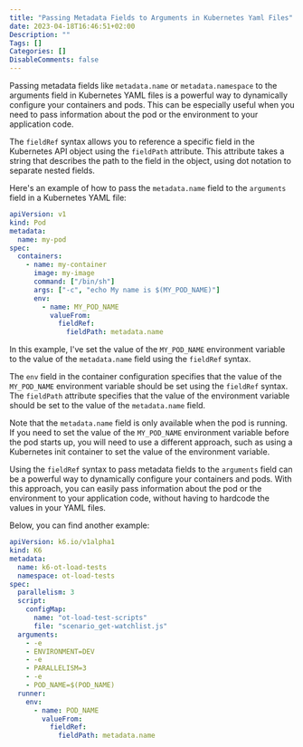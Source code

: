 ```yaml
---
title: "Passing Metadata Fields to Arguments in Kubernetes Yaml Files"
date: 2023-04-18T16:46:51+02:00
Description: ""
Tags: []
Categories: []
DisableComments: false
---
```


Passing metadata fields like `metadata.name` or `metadata.namespace` to the arguments field in Kubernetes YAML files is a powerful way to dynamically configure your containers and pods. This can be especially useful when you need to pass information about the pod or the environment to your application code.

The `fieldRef` syntax allows you to reference a specific field in the Kubernetes API object using the `fieldPath` attribute. This attribute takes a string that describes the path to the field in the object, using dot notation to separate nested fields.

Here's an example of how to pass the `metadata.name` field to the `arguments` field in a Kubernetes YAML file:

```yaml
apiVersion: v1
kind: Pod
metadata:
  name: my-pod
spec:
  containers:
    - name: my-container
      image: my-image
      command: ["/bin/sh"]
      args: ["-c", "echo My name is $(MY_POD_NAME)"]
      env:
        - name: MY_POD_NAME
          valueFrom:
            fieldRef:
              fieldPath: metadata.name
```

In this example, I've set the value of the `MY_POD_NAME` environment variable to the value of the `metadata.name` field using the `fieldRef` syntax.

The `env` field in the container configuration specifies that the value of the `MY_POD_NAME` environment variable should be set using the `fieldRef` syntax. The `fieldPath` attribute specifies that the value of the environment variable should be set to the value of the `metadata.name` field.

Note that the `metadata.name` field is only available when the pod is running. If you need to set the value of the `MY_POD_NAME` environment variable before the pod starts up, you will need to use a different approach, such as using a Kubernetes init container to set the value of the environment variable.

Using the `fieldRef` syntax to pass metadata fields to the `arguments` field can be a powerful way to dynamically configure your containers and pods. With this approach, you can easily pass information about the pod or the environment to your application code, without having to hardcode the values in your YAML files.

Below, you can find another example:

```yaml
apiVersion: k6.io/v1alpha1
kind: K6
metadata:
  name: k6-ot-load-tests
  namespace: ot-load-tests
spec:
  parallelism: 3
  script:
    configMap:
      name: "ot-load-test-scripts"
      file: "scenario_get-watchlist.js"
  arguments:
    - -e
    - ENVIRONMENT=DEV
    - -e
    - PARALLELISM=3
    - -e
    - POD_NAME=$(POD_NAME)
  runner:
    env:
      - name: POD_NAME
        valueFrom:
          fieldRef:
            fieldPath: metadata.name
```